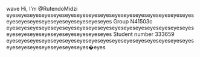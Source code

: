 wave Hi, I’m @RutendoMidzi
eyeseyeseyeseyeseyeseyeseyeseyeseyeseyeseyeseyeseyeseyeseyeseyeseyeseyeseyeseyeseyeseyeseyeseyeseyes
Group N41503c
eyeseyeseyeseyeseyeseyeseyeseyeseyeseyeseyeseyeseyeseyeseyeseyeseyeseyeseyeseyeseyeseyeseyeseyeseyes
Student number 333659
eyeseyeseyeseyeseyeseyeseyeseyeseyeseyeseyeseyeseyeseyeseyeseyeseyeseyeseyeseyeseyeseyeseyes�eyes
<!---

--->
